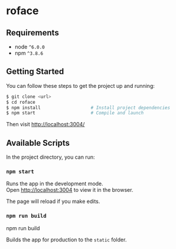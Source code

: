 # roface

## Requirements
* node `^6.0.0`
* npm `^3.8.6`

## Getting Started

 You can follow these steps to get the project up and running:

```bash
$ git clone <url>
$ cd roface
$ npm install                   # Install project dependencies
$ npm start                     # Compile and launch
```

Then visit [http://localhost:3004/](http://localhost:3004/)


## Available Scripts

In the project directory, you can run:

### `npm start`

Runs the app in the development mode.<br>
Open [http://localhost:3004](http://localhost:3004) to view it in the browser.

The page will reload if you make edits.<br>

### `npm run build `

npm run build

Builds the app for production to the `static` folder.
